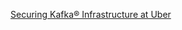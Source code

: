 [Securing Kafka® Infrastructure at Uber](https://eng.uber.com/securing-kafka-infrastructure-at-uber/)